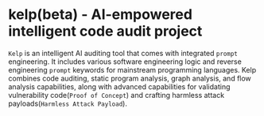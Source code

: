 # kelp(beta) - AI-empowered intelligent code audit project

`Kelp` is an intelligent AI auditing tool that comes with integrated `prompt` engineering. It includes various software engineering logic and reverse engineering `prompt` keywords for mainstream programming languages. Kelp combines code auditing, static program analysis, graph analysis, and flow analysis capabilities, along with advanced capabilities for validating vulnerability code(`Proof of Concept`) and crafting harmless attack payloads(`Harmless Attack Payload`).